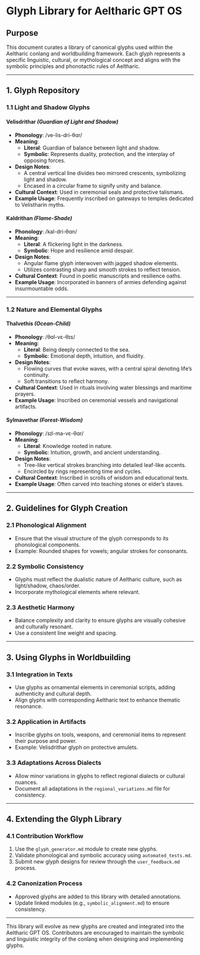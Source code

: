 # **Glyph Library for Aeltharic GPT OS**

## **Purpose**
This document curates a library of canonical glyphs used within the Aeltharic conlang and worldbuilding framework. Each glyph represents a specific linguistic, cultural, or mythological concept and aligns with the symbolic principles and phonotactic rules of Aeltharic.

---

## **1. Glyph Repository**

### **1.1 Light and Shadow Glyphs**

#### **Velisdrithar** _(Guardian of Light and Shadow)_
- **Phonology**: /ve-lis-dri-θɑr/
- **Meaning**:
  - **Literal**: Guardian of balance between light and shadow.
  - **Symbolic**: Represents duality, protection, and the interplay of opposing forces.
- **Design Notes**:
  - A central vertical line divides two mirrored crescents, symbolizing light and shadow.
  - Encased in a circular frame to signify unity and balance.
- **Cultural Context**: Used in ceremonial seals and protective talismans.
- **Example Usage**: Frequently inscribed on gateways to temples dedicated to Velistharin myths.

#### **Kaldrithan** _(Flame-Shade)_
- **Phonology**: /kal-dri-θɑn/
- **Meaning**:
  - **Literal**: A flickering light in the darkness.
  - **Symbolic**: Hope and resilience amid despair.
- **Design Notes**:
  - Angular flame glyph interwoven with jagged shadow elements.
  - Utilizes contrasting sharp and smooth strokes to reflect tension.
- **Cultural Context**: Found in poetic manuscripts and resilience oaths.
- **Example Usage**: Incorporated in banners of armies defending against insurmountable odds.

---

### **1.2 Nature and Elemental Glyphs**

#### **Thalvethis** _(Ocean-Child)_
- **Phonology**: /θɑl-vɛ-θɪs/
- **Meaning**:
  - **Literal**: Being deeply connected to the sea.
  - **Symbolic**: Emotional depth, intuition, and fluidity.
- **Design Notes**:
  - Flowing curves that evoke waves, with a central spiral denoting life’s continuity.
  - Soft transitions to reflect harmony.
- **Cultural Context**: Used in rituals involving water blessings and maritime prayers.
- **Example Usage**: Inscribed on ceremonial vessels and navigational artifacts.

#### **Sylmavethar** _(Forest-Wisdom)_
- **Phonology**: /sɪl-ma-vɛ-θɑr/
- **Meaning**:
  - **Literal**: Knowledge rooted in nature.
  - **Symbolic**: Intuition, growth, and ancient understanding.
- **Design Notes**:
  - Tree-like vertical strokes branching into detailed leaf-like accents.
  - Encircled by rings representing time and cycles.
- **Cultural Context**: Inscribed in scrolls of wisdom and educational texts.
- **Example Usage**: Often carved into teaching stones or elder’s staves.

---

## **2. Guidelines for Glyph Creation**

### **2.1 Phonological Alignment**
- Ensure that the visual structure of the glyph corresponds to its phonological components.
- Example: Rounded shapes for vowels; angular strokes for consonants.

### **2.2 Symbolic Consistency**
- Glyphs must reflect the dualistic nature of Aeltharic culture, such as light/shadow, chaos/order.
- Incorporate mythological elements where relevant.

### **2.3 Aesthetic Harmony**
- Balance complexity and clarity to ensure glyphs are visually cohesive and culturally resonant.
- Use a consistent line weight and spacing.

---

## **3. Using Glyphs in Worldbuilding**

### **3.1 Integration in Texts**
- Use glyphs as ornamental elements in ceremonial scripts, adding authenticity and cultural depth.
- Align glyphs with corresponding Aeltharic text to enhance thematic resonance.

### **3.2 Application in Artifacts**
- Inscribe glyphs on tools, weapons, and ceremonial items to represent their purpose and power.
- Example: Velisdrithar glyph on protective amulets.

### **3.3 Adaptations Across Dialects**
- Allow minor variations in glyphs to reflect regional dialects or cultural nuances.
- Document all adaptations in the `regional_variations.md` file for consistency.

---

## **4. Extending the Glyph Library**

### **4.1 Contribution Workflow**
1. Use the `glyph_generator.md` module to create new glyphs.
2. Validate phonological and symbolic accuracy using `automated_tests.md`.
3. Submit new glyph designs for review through the `user_feedback.md` process.

### **4.2 Canonization Process**
- Approved glyphs are added to this library with detailed annotations.
- Update linked modules (e.g., `symbolic_alignment.md`) to ensure consistency.

---

This library will evolve as new glyphs are created and integrated into the Aeltharic GPT OS. Contributors are encouraged to maintain the symbolic and linguistic integrity of the conlang when designing and implementing glyphs.

